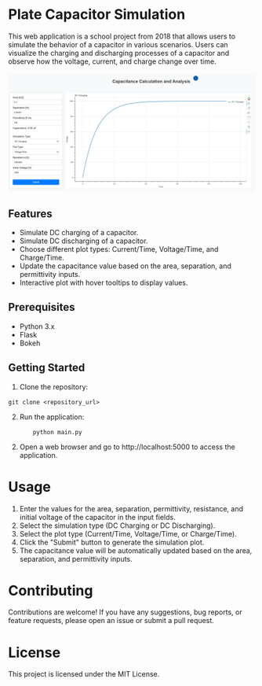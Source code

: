 # Plate Capacitor Simulation

This web application is a school project from 2018 that allows users to simulate the behavior of a capacitor in various scenarios. Users can visualize the charging and discharging processes of a capacitor and observe how the voltage, current, and charge change over time. <br><br>
![UI](assets/ui.png)

## Features

- Simulate DC charging of a capacitor.
- Simulate DC discharging of a capacitor.
- Choose different plot types: Current/Time, Voltage/Time, and Charge/Time.
- Update the capacitance value based on the area, separation, and permittivity inputs.
- Interactive plot with hover tooltips to display values.

## Prerequisites

- Python 3.x
- Flask
- Bokeh

## Getting Started

1. Clone the repository:

```
git clone <repository_url>
```
2. Run the application:
```
       python main.py
```

2. Open a web browser and go to http://localhost:5000 to access the application.

# Usage
1. Enter the values for the area, separation, permittivity, resistance, and initial voltage of the capacitor in the input fields.
2. Select the simulation type (DC Charging or DC Discharging).
3. Select the plot type (Current/Time, Voltage/Time, or Charge/Time).
4. Click the "Submit" button to generate the simulation plot.
5. The capacitance value will be automatically updated based on the area, separation, and permittivity inputs.

# Contributing
Contributions are welcome! If you have any suggestions, bug reports, or feature requests, please open an issue or submit a pull request.

# License
This project is licensed under the MIT License.
